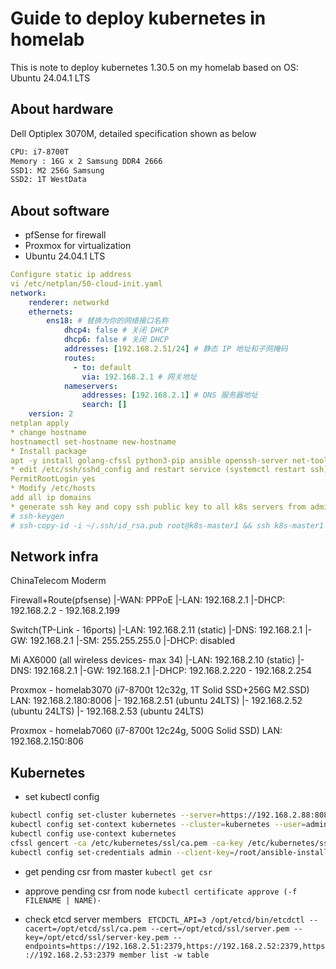 # Guide to deploy kubernetes in homelab
This is note to deploy kubernetes 1.30.5 on my homelab based on OS: Ubuntu 24.04.1 LTS

## About hardware
Dell Optiplex 3070M, detailed specification shown as below
```bash
CPU: i7-8700T
Memory : 16G x 2 Samsung DDR4 2666
SSD1: M2 256G Samsung
SSD2: 1T WestData 
```

## About software
* pfSense for firewall
* Proxmox for virtualization
* Ubuntu 24.04.1 LTS
```yaml
Configure static ip address
vi /etc/netplan/50-cloud-init.yaml
network:
    renderer: networkd
    ethernets:
        ens18: # 替换为你的网络接口名称
            dhcp4: false # 关闭 DHCP
            dhcp6: false # 关闭 DHCP
            addresses: [192.168.2.51/24] # 静态 IP 地址和子网掩码
            routes:
              - to: default
                via: 192.168.2.1 # 网关地址
            nameservers:
                addresses: [192.168.2.1] # DNS 服务器地址
                search: []
    version: 2
netplan apply
* change hostname
hostnamectl set-hostname new-hostname
* Install package
apt -y install golang-cfssl python3-pip ansible openssh-server net-tools libnginx-mod-stream policycoreutils selinux-basics selinux-utils
* edit /etc/ssh/sshd_config and restart service (systemctl restart ssh)
PermitRootLogin yes
* Modify /etc/hosts
add all ip domains
* generate ssh key and copy ssh public key to all k8s servers from admin server
# ssh-keygen
# ssh-copy-id -i ~/.ssh/id_rsa.pub root@k8s-master1 && ssh k8s-master1
```


## Network infra


ChinaTelecom Moderm

Firewall+Route(pfsense)
|-WAN: 	PPPoE
|-LAN:	192.168.2.1
|-DHCP:	192.168.2.2 - 192.168.2.199

Switch(TP-Link - 16ports)
|-LAN:	192.168.2.11 (static)
|-DNS:	192.168.2.1
|-GW:	192.168.2.1
|-SM:	255.255.255.0
|-DHCP: disabled

Mi AX6000 (all wireless devices- max 34)
|-LAN:	192.168.2.10 (static)
|-DNS:	192.168.2.1
|-GW:	192.168.2.1
|-DHCP: 192.168.2.220 - 192.168.2.254

Proxmox - homelab3070 (i7-8700t 12c32g, 1T Solid SSD+256G M2.SSD)
LAN:	192.168.2.180:8006
|- 192.168.2.51 (ubuntu 24LTS)
|- 192.168.2.52 (ubuntu 24LTS)
|- 192.168.2.53 (ubuntu 24LTS)

Proxmox - homelab7060 (i7-8700t 12c24g, 500G Solid SSD)
LAN:	192.168.2.150:806


## Kubernetes
* set kubectl config
```bash
kubectl config set-cluster kubernetes --server=https://192.168.2.88:8080 --certificate-authority=/root/ansible-install-k8s/ssl/k8s/ca.pem --embed-certs=true
kubectl config set-context kubernetes --cluster=kubernetes --user=admin --namespace=kube-system
kubectl config use-context kubernetes
cfssl gencert -ca /etc/kubernetes/ssl/ca.pem -ca-key /etc/kubernetes/ssl/ca-key.pem -config /etc/kubernetes/ssl/ca-config.json -profile kubernetes kubectl-csr.json | cfssljson -bare kubectl
kubectl config set-credentials admin --client-key=/root/ansible-install-k8s/ssl/k8s/admin-key.pem --client-certificate=/root/ansible-install-k8s/ssl/k8s/admin.pem --user=admin --embed-certs=true
```
* get pending csr from master
  `kubectl get csr`
* approve pending csr from node
  `kubectl certificate approve (-f FILENAME | NAME)·`

* check etcd server members
  ` ETCDCTL_API=3 /opt/etcd/bin/etcdctl --cacert=/opt/etcd/ssl/ca.pem --cert=/opt/etcd/ssl/server.pem --key=/opt/etcd/ssl/server-key.pem --endpoints=https://192.168.2.51:2379,https://192.168.2.52:2379,https://192.168.2.53:2379 member list -w table`

